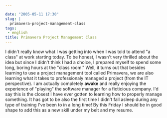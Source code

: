 ```yaml
---

date: "2005-05-11 17:30"
slug: |
  primavera-project-management-class
tags:
 - english
title: Primavera Project Management Class
---
```


I didn't really know what I was getting into when I was told to attend
"a class" at work starting today. To be honest, I wasn't very thrilled
about the idea but since I didn't think I had a choice, I prepared
myself to spend some long, boring hours at the "class room." Well, it
turns out that besides learning to use a project management tool called
Primavera, we are also learning what it takes to professionaly managed a
project (from the IT perspective). I am actually completely **awake**
and really enjoying the experience of "playing" the software manager for
a ficticious company. I'd say this is the closest I have ever gotten to
learning how to properly manage something. It has got to be also the
first time I didn't fall asleep during any type of training I've been to
in a long time! By this Friday I should be in good shape to add this as
a new skill under my belt and my resume.
